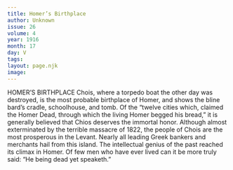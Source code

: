 ```yaml
---
title: Homer’s Birthplace
author: Unknown
issue: 26
volume: 4
year: 1916
month: 17
day: V
tags:
layout: page.njk
image:
---
```

HOMER’S BIRTHPLACE      Chois, where a torpedo boat the other day was destroyed, is the most probable birthplace of Homer, and shows the bline bard’s cradle, schoolhouse, and tomb. Of the “twelve cities which, claimed the Homer Dead, through which the living Homer begged his bread,” it is generally believed that Chios deserves the immortal honor. Although almost exterminated by the terrible massacre of 1822, the people of Chois are the most prosperous in the Levant. Nearly all leading Greek bankers and merchants hail from this island. The intellectual genius of the past reached its climax in Homer. Of few men who have ever lived can it be more truly said: “He being dead yet speaketh.”            


